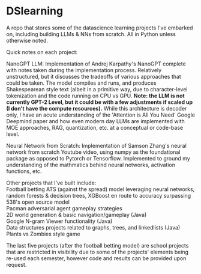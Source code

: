 # DSlearning
A repo that stores some of the datascience learning projects I've embarked on, including building LLMs &amp; NNs from scratch. All in Python unless otherwise noted.

Quick notes on each project:

NanoGPT LLM:
  Implementation of Andrej Karpathy's NanoGPT complete with notes taken during the implementation process. Relatively unstructured, but it discusses the tradeoffs of various approaches that could be taken. The model compiles and runs, and produces Shakespearean style text (albeit in a primitive way, due to character-level tokenization and the code running on CPU vs GPU. **Note: the LLM is not currently GPT-2 Level, but it could be with a few adjustments if scaled up (I don't have the compute resources).**
  While this architecture is decoder only, I have an acute understanding of the 'Attention is All You Need' Google Deepmind paper and how even modern day LLMs are implemented with MOE approaches, RAG, quantization, etc. at a conceptual or code-base level.

Neural Network from Scratch:
  Implementation of Samson Zhang's neural network from scratch Youtube video, using numpy as the foundational package as opposed to Pytorch or Tensorflow. Implemented to ground my understanding of the mathmatics behind neural networks, activation functions, etc. 


Other projects that I've built include:\
  Football betting ATS (against the spread) model leveraging neural networks, random forests & decision trees, XGBoost en route to accuracy surpassing 538's open source model\
  Pacman adversarial agent gameplay strategies\
  2D world generation & basic navigation/gameplay (Java)\
  Google N-gram Viewer functionality (Java)\
  Data structures projects related to graphs, trees, and linkedlists (Java)\
  Plants vs Zombies style game

  The last five projects (after the football betting model) are school projects that are restricted in visibility due to some of the projects' elements being re-used each semester, however code and results can be provided upon request. 
  

